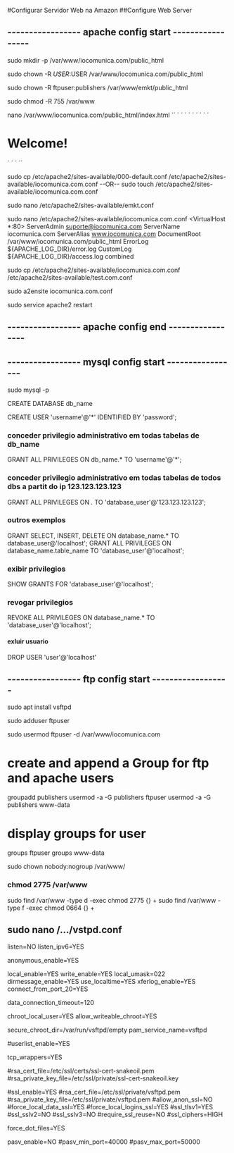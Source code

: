 #Configurar Servidor Web na Amazon
##Configure Web Server


----------------- apache config start -----------------
-------------------------------------------------------

sudo mkdir -p /var/www/iocomunica.com/public_html

sudo chown -R $USER:$USER /var/www/iocomunica.com/public_html

sudo chown -R ftpuser:publishers /var/www/emkt/public_html

sudo chmod -R 755 /var/www

nano /var/www/iocomunica.com/public_html/index.html
´<html>´
´  <head>´
´    <title>Welcome!</title>´
´  </head>´
´  <body>´
´    <h1>Welcome!</h1>´
´  </body>´
´</html>´



sudo cp /etc/apache2/sites-available/000-default.conf /etc/apache2/sites-available/iocomunica.com.conf
--OR--
sudo touch /etc/apache2/sites-available/iocomunica.com.conf

sudo nano /etc/apache2/sites-available/emkt.conf


sudo nano /etc/apache2/sites-available/iocomunica.com.conf
<VirtualHost *:80>
    ServerAdmin suporte@iocomunica.com
    ServerName iocomunica.com
    ServerAlias www.iocomunica.com
    DocumentRoot /var/www/iocomunica.com/public_html
    ErrorLog ${APACHE_LOG_DIR}/error.log
    CustomLog ${APACHE_LOG_DIR}/access.log combined
</VirtualHost>


sudo cp /etc/apache2/sites-available/iocomunica.com.conf /etc/apache2/sites-available/test.com.conf

sudo a2ensite iocomunica.com.conf

sudo service apache2 restart



----------------- apache config end -----------------
-----------------------------------------------------


----------------- mysql config start -----------------
------------------------------------------------------

sudo mysql -p

CREATE DATABASE db_name

CREATE USER 'username'@'*' IDENTIFIED BY 'password';

### conceder privilegio administrativo em todas tabelas de db_name
GRANT ALL PRIVILEGES ON db_name.* TO 'username'@'*';

### conceder privilegio administrativo em todas tabelas de todos dbs a partit do ip 123.123.123.123
GRANT ALL PRIVILEGES ON *.* TO 'database_user'@'123.123.123.123';

### outros exemplos
GRANT SELECT, INSERT, DELETE ON database_name.* TO database_user@'localhost';
GRANT ALL PRIVILEGES ON database_name.table_name TO 'database_user'@'localhost';

### exibir privilegios
SHOW GRANTS FOR 'database_user'@'localhost';


### revogar privilegios
REVOKE ALL PRIVILEGES ON database_name.* TO 'database_user'@'localhost';


#### exluir usuario
DROP USER 'user'@'localhost'







----------------- ftp config start ------------------
-----------------------------------------------------



sudo apt install vsftpd

sudo adduser ftpuser

sudo usermod ftpuser -d /var/www/iocomunica.com 

# create and append a Group for ftp and apache users
groupadd publishers 
usermod -a -G publishers ftpuser
usermod -a -G publishers www-data

# display groups for user
groups ftpuser
groups www-data

sudo chown nobody:nogroup /var/www/


### chmod 2775 /var/www ###

sudo find /var/www -type d -exec chmod 2775 {} +
sudo find /var/www -type f -exec chmod 0664 {} +

sudo nano /.../vstpd.conf
----
listen=NO
listen_ipv6=YES

anonymous_enable=YES

local_enable=YES
write_enable=YES
local_umask=022
dirmessage_enable=YES
use_localtime=YES
xferlog_enable=YES
connect_from_port_20=YES

data_connection_timeout=120

chroot_local_user=YES
allow_writeable_chroot=YES


secure_chroot_dir=/var/run/vsftpd/empty
pam_service_name=vsftpd

#userlist_enable=YES

tcp_wrappers=YES

#rsa_cert_file=/etc/ssl/certs/ssl-cert-snakeoil.pem
#rsa_private_key_file=/etc/ssl/private/ssl-cert-snakeoil.key

#ssl_enable=YES
#rsa_cert_file=/etc/ssl/private/vsftpd.pem
#rsa_private_key_file=/etc/ssl/private/vsftpd.pem
#allow_anon_ssl=NO
#force_local_data_ssl=YES
#force_local_logins_ssl=YES
#ssl_tlsv1=YES
#ssl_sslv2=NO
#ssl_sslv3=NO
#require_ssl_reuse=NO
#ssl_ciphers=HIGH


force_dot_files=YES

pasv_enable=NO
#pasv_min_port=40000
#pasv_max_port=50000






